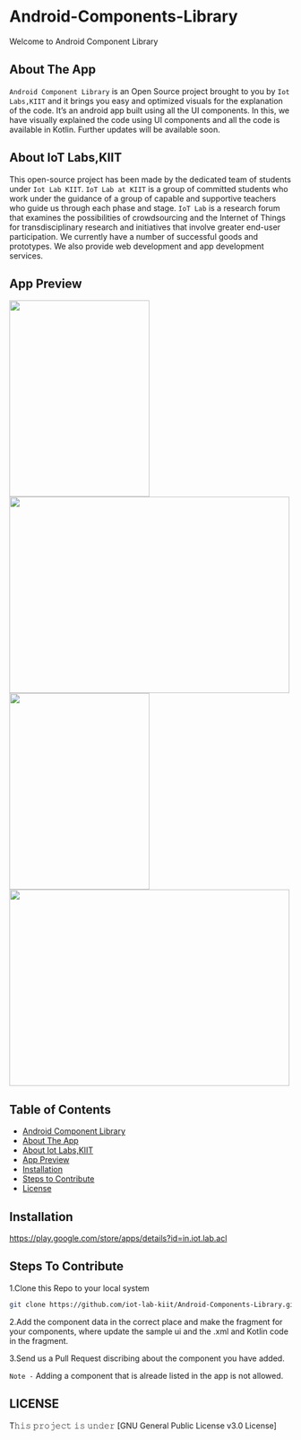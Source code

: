  <a name="title"></a>
# Android-Components-Library 

Welcome to Android Component Library


<a name="about"></a>
## About The App
`Android Component Library` is an Open Source project brought to you by `Iot Labs,KIIT` and it brings you easy and optimized visuals for the explanation of the code. 
It’s an android app built using all the UI components. In this, we have visually explained the code using UI components and all the code is available in Kotlin. 
Further updates will be available soon.


<a name="about_developers"></a>
## About IoT Labs,KIIT
This open-source project has been made by the dedicated team of students under `Iot Lab KIIT`.
`IoT Lab at KIIT` is a group of committed students who work under the guidance of a group of capable and supportive teachers who guide us through each phase and stage. 
`IoT Lab` is a research forum that examines the possibilities of crowdsourcing and the Internet of Things for transdisciplinary research and initiatives that involve 
greater end-user participation. We currently have a number of successful goods and prototypes. We also provide web development and app development services.

<a name="preview"></a>
## App Preview
<img src="https://drive.google.com/file/d/17Ubmf6teM7vCYzTbhRjyjFQF3sFx3HKw/view?usp=sharing" width="250" height="350"/><img src="https://drive.google.com/file/d/1WOXJYQr0iLgJ4lYSUcPJUgleEI4ZFLJ3/view?usp=sharing" width="500" height="350"/>
<img src="https://drive.google.com/file/d/1Uj3ZX6MIUhZylDFpusUn47ADG9xR6Vfj/view?usp=sharing" width="250" height="350"/><img src="https://drive.google.com/file/d/16kgn8ETpUxeb_rj4rmiV9l8ZjcTRSwIp/view?usp=sharing" width="500" height="350"/>


<a name="contents"></a>
## Table of Contents
- [Android Component Library ](#title)
- [About The App ](#about)
- [About Iot Labs,KIIT ](#about_developers)
- [App Preview ](#preview)
- [Installation ](#play)
- [Steps to Contribute ](#contribute)
- [License ](#license)

<a name="play"></a>
## Installation
https://play.google.com/store/apps/details?id=in.iot.lab.acl

<a name="contribute"></a>
## Steps To Contribute

1.Clone this Repo to your local system
```bash
git clone https://github.com/iot-lab-kiit/Android-Components-Library.git
```

2.Add the component data in the correct place and make the fragment for your components, where update the sample ui and the .xml and Kotlin code in the fragment.

3.Send us a Pull Request discribing about the component you have added.

`Note -` Adding a component that is alreade listed in the app is not allowed.

<a name="license"></a>
## LICENSE
T𝚑𝚒𝚜 𝚙𝚛𝚘𝚓𝚎𝚌𝚝 𝚒𝚜 𝚞𝚗𝚍𝚎𝚛 [GNU General Public License v3.0 License]






